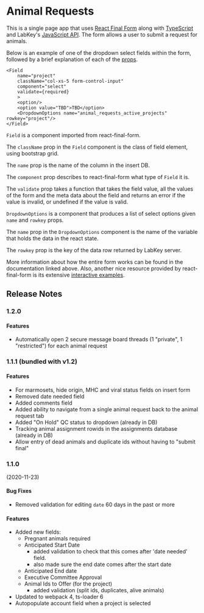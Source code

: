 # Animal Requests

This is a single page app that uses [React Final Form](https://github.com/final-form/react-final-form) along with [TypeScript](https://github.com/Microsoft/TypeScript) and LabKey's [JavaScript API](https://www.labkey.org/_webdav/Documentation/%40files/reference/javascript-api/index.html). The form allows a user to submit a request for animals.

Below is an example of one of the dropdown select fields within the form, followed by a brief explanation of each of the [props](https://reactjs.org/docs/components-and-props.html).

```
<Field
    name="project"
    className="col-xs-5 form-control-input"
    component="select"
    validate={required}
    >
    <option/>
    <option value="TBD">TBD</option>
    <DropdownOptions name="animal_requests_active_projects" rowkey="project"/>
</Field>
```

`Field` is a component imported from react-final-form.

The `className` prop in the `Field` component is the class of field element, using bootstrap grid.

The `name` prop is the name of the column in the insert DB.

The `component` prop describes to react-final-form what type of `Field` it is.

The `validate` prop takes a function that takes the field value, all the values of the form and the meta data about the field and returns an error if the value is invalid, or undefined if the value is valid.

`DropdownOptions` is a component that produces a list of select options given `name` and `rowkey` props.

The `name` prop in the `DropdownOptions` component is the name of the variable that holds the data in the react state.

The `rowkey` prop is the key of the data row returned by LabKey server.

More information about how the entire form works can be found in the documentation linked above. Also, another nice resource provided by react-final-form is its extensive [interactive examples](https://github.com/final-form/react-final-form#examples).

## Release Notes

### 1.2.0

#### Features
* Automatically open 2 secure message board threads (1 "private", 1 "restricted") for each animal request

### 1.1.1 (bundled with v1.2)

#### Features
* For marmosets, hide origin, MHC and viral status fields on insert form
* Removed date needed field
* Added comments field
* Added ability to navigate from a single animal request back to the animal request tab
* Added "On Hold" QC status to dropdown (already in DB)
* Tracking animal assignment rowids in the assignments database (already in DB)
* Allow entry of dead animals and duplicate ids without having to "submit final"

### 1.1.0
(2020-11-23)

#### Bug Fixes
* Removed validation for editing `date` 60 days in the past or more

#### Features
* Added new fields:
  * Pregnant animals required
  * Anticipated Start Date
    * added validation to check that this comes after 'date needed' field.
    * also made sure the end date comes after the start date
  * Anticipated End date
  * Executive Committee Approval
  * Animal Ids to Offer (for the project)
    * added validation (split ids, duplicates, alive animals)
* Updated to webpack 4, ts-loader 6
* Autopopulate account field when a project is selected

